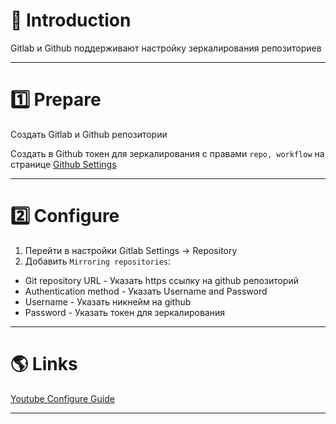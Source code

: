 # 📖 Introduction

Gitlab и Github поддерживают настройку зеркалирования репозиториев

---

# 1️⃣ Prepare

Создать Gitlab и Github репозитории

Создать в Github токен для зеркалирования с правами `repo, workflow` на странице [Github Settings](https://github.com/settings/tokens)

---

# 2️⃣ Configure

1. Перейти в настройки Gitlab Settings -> Repository
2. Добавить `Mirroring repositories`:
  - Git repository URL - Указать https ссылку на github репозиторий
  - Authentication method - Указать Username and Password
  - Username - Указать никнейм на github
  - Password - Указать токен для зеркалирования

---

# 🌎 Links

[Youtube Configure Guide](https://www.youtube.com/watch?v=E4Y6A1HplWc)

---
